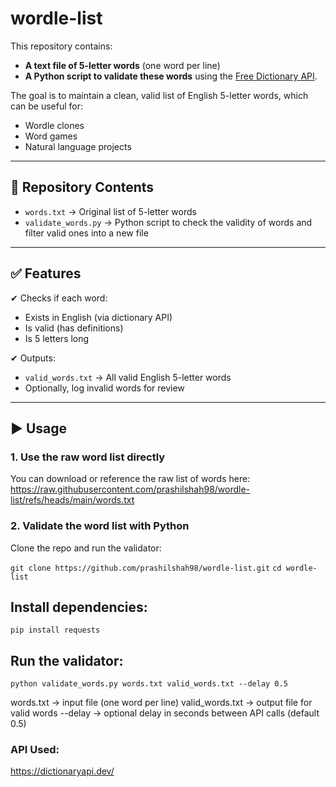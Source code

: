 # wordle-list

This repository contains:

- **A text file of 5-letter words** (one word per line)  
- **A Python script to validate these words** using the [Free Dictionary API](https://dictionaryapi.dev/).  

The goal is to maintain a clean, valid list of English 5-letter words, which can be useful for:
- Wordle clones
- Word games
- Natural language projects  

---

## 📂 Repository Contents

- `words.txt` → Original list of 5-letter words  
- `validate_words.py` → Python script to check the validity of words and filter valid ones into a new file  

---

## ✅ Features

✔ Checks if each word:
- Exists in English (via dictionary API)
- Is valid (has definitions)
- Is 5 letters long  

✔ Outputs:
- `valid_words.txt` → All valid English 5-letter words  
- Optionally, log invalid words for review  

---

## ▶ Usage

### 1. Use the raw word list directly  
You can download or reference the raw list of words here:  
https://raw.githubusercontent.com/prashilshah98/wordle-list/refs/heads/main/words.txt

### 2. Validate the word list with Python
Clone the repo and run the validator:

`git clone https://github.com/prashilshah98/wordle-list.git`
`cd wordle-list`

## Install dependencies:
`pip install requests`

## Run the validator:
`python validate_words.py words.txt valid_words.txt --delay 0.5`

words.txt → input file (one word per line)
valid_words.txt → output file for valid words
--delay → optional delay in seconds between API calls (default 0.5)

### API Used:
https://dictionaryapi.dev/
